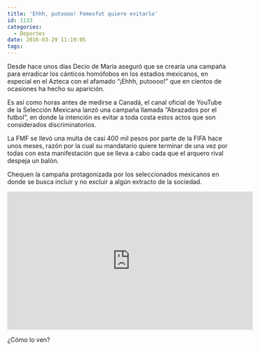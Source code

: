 ```yaml
---
title: 'Ehhh, putoooo! Femexfut quiere evitarlo'
id: 1133
categories:
  - Deportes
date: 2016-03-29 11:19:05
tags:
---
```


Desde hace unos días Decio de María aseguró que se crearía una campaña para erradicar los cánticos homófobos en los estadios mexicanos, en especial en el Azteca con el afamado “¡Ehhh, putoooo!” que en cientos de ocasiones ha hecho su aparición.

Es así como horas antes de medirse a Canadá, el canal oficial de YouTube de la Selección Mexicana lanzó una campaña llamada “Abrazados por el futbol”, en donde la intención es evitar a toda costa estos actos que son considerados discriminatorios.

La FMF se llevó una multa de casi 400 mil pesos por parte de la FIFA hace unos meses, razón por la cual su mandatario quiere terminar de una vez por todas con esta manifestación que se lleva a cabo cada que el arquero rival despeja un balón.

Chequen la campaña protagonizada por los seleccionados mexicanos en donde se busca incluir y no excluir a algún extracto de la sociedad.

<iframe src="https://www.youtube.com/embed/w0bt2SvCpig" width="560" height="315" frameborder="0" allowfullscreen="allowfullscreen"></iframe>

¿Cómo lo ven?